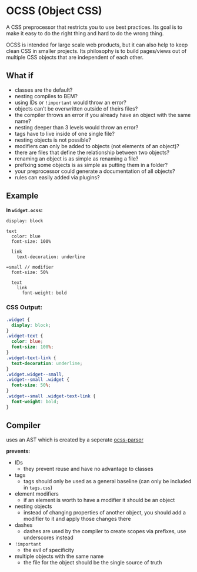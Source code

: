 OCSS (Object CSS)
=================

A CSS preprocessor that restricts you to use best practices. Its goal is to make it easy to do the right thing and hard to do the wrong thing.

OCSS is intended for large scale web products, but it can also help to keep clean CSS in smaller projects. Its philosophy is to build pages/views out of multiple CSS objects that are independent of each other.

What if
-------

- classes are the default?
- nesting compiles to BEM?
- using IDs or `!important` would throw an error?
- objects can’t be overwritten outside of theirs files?
- the compiler throws an error if you already have an object with the same name?
- nesting deeper than 3 levels would throw an error?
- tags have to live inside of one single file?
- nesting objects is not possible?
- modifiers can only be added to objects (not elements of an object)?
- there are files that define the relationship between two objects?
- renaming an object is as simple as renaming a file?
- prefixing some objects is as simple as putting them in a folder?
- your preprocessor could generate a documentation of all objects?
- rules can easily added via plugins?

Example
-------

__in `widget.ocss`:__

```
display: block

text
  color: blue
  font-size: 100%

  link
    text-decoration: underline
    
=small // modifier
  font-size: 50%
  
  text
    link
      font-weight: bold
```

### CSS Output:

```css
.widget {
  display: block;
}
.widget-text {
  color: blue;
  font-size: 100%;
}
.widget-text-link {
  text-decoration: underline;
}
.widget.widget--small,
.widget--small .widget {
  font-size: 50%;
}
.widget--small .widget-text-link {
  font-weight: bold;
}
```

Compiler
--------

uses an AST which is created by a seperate [ocss-parser](https://github.com/maxhoffmann/ocss-parser)

__prevents:__
- IDs
  - they prevent reuse and have no advantage to classes
- tags
  - tags should only be used as a general baseline (can only be included in `tags.css`)
- element modifiers
  - if an element is worth to have a modifier it should be an object
- nesting objects
  - instead of changing properties of another object, you should add a modifier to it and apply those changes there
- dashes
  - dashes are used by the compiler to create scopes via prefixes, use underscores instead
- `!important`
  - the evil of specificity
- multiple objects with the same name
  - the file for the object should be the single source of truth
